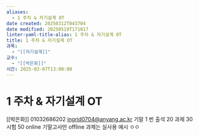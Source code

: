 ```yaml
---
aliases:
  - 1 주차 & 자기설계 OT
date created: 20250312T043704
date modified: 20250519T171017
linter-yaml-title-alias: 1 주차 & 자기설계 OT
title: 1 주차 & 자기설계 OT
과목:
  - "[[자기설계]]"
교수:
  - "[[박은화]]"
시간: 2025-03-07T13:00:00
---
```


# 1 주차 & 자기설계 OT

[[박은화]] 01032686202 ingrid0704@anyang.ac.kr
기말 1 번
출석 20 과제 30 시험 50
online 기말고사만 offline
과제는 실사용 예시 ㅇㅇ
